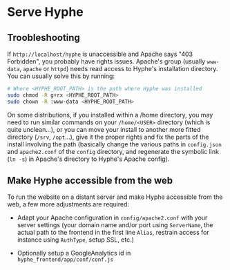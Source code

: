 # Serve Hyphe

## Troobleshooting

If `http://localhost/hyphe` is unaccessible and Apache says "403 Forbidden", you probably have rights issues. Apache's group (usually `www-data`, `apache` or `httpd`) needs read access to Hyphe's installation directory. You can usually solve this by running:
```bash
# Where <HYPHE_ROOT_PATH> is the path where Hyphe was installed
sudo chmod -R g+rx <HYPHE_ROOT_PATH>
sudo chown -R :www-data <HYPHE_ROOT_PATH>
```

On some distributions, if you installed within a /home directory, you may need to run similar commands on your `/home/<USER>` directory (which is quite unclean...), or you can move your install to another more fitted directory (`/srv`, `/opt`...), give it the proper rights and fix the parts of the install involving the path (basically change the various paths in `config.json` and `apache2.conf` of the `config` directory, and regenerate the symbolic link (`ln -s`) in Apache's directory to Hyphe's Apache config).


## Make Hyphe accessible from the web

To run the website on a distant server and make Hyphe accessible from the web, a few more adjustments are required:

- Adapt your Apache configuration in `config/apache2.conf` with your server settings (your domain name and/or port using `ServerName`, the actual path to the frontend in the first line `Alias`, restrain access for instance using `AuthType`, setup SSL, etc.)

- Optionally setup a GoogleAnalytics id in `hyphe_frontend/app/conf/conf.js`


